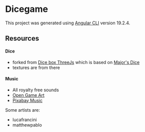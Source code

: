# Dicegame

This project was generated using [Angular CLI](https://github.com/angular/angular-cli) version 19.2.4.

## Resources

#### Dice

- forked from [Dice box ThreeJs](https://github.com/3d-dice/dice-box-threejs) which is based
  on [Major's Dice](https://majorvictory.github.io/3DDiceRoller)
- textures are from there

#### Music

- All royalty free sounds
- [Open Game Art](https://opengameart.org/)
- [Pixabay Music](https://pixabay.com/music/)

Some artists are:

- lucafrancini
- matthewpablo